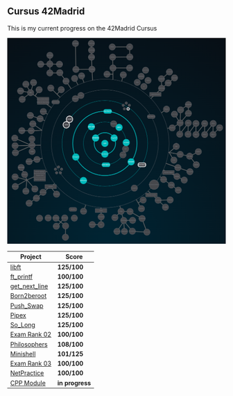 ## Cursus 42Madrid

This is my current progress on the 42Madrid Cursus

<p align="center">
<img width="1268px" alt="1172px" src="https://github.com/BishopVK/Cursus-42Madrid/blob/main/img/Holygraph.png">
</p>

| **Project**           | **Score**     |
|-----------------------|---------------|
| [libft](/lvl0/Libft) | **125/100**   |
| [ft_printf](/lvl1/printf) | **100/100**   |
| [get_next_line](/lvl1/get_next_line) | **125/100**   |
| [Born2beroot](/lvl1/Born2beRoot) | **125/100**   |
| [Push_Swap](/lvl2/push_swap) | **125/100**   |
| [Pipex](/lvl2/pipex) | **125/100**   |
| [So_Long](/lvl2/so_long) | **125/100**   |
| [Exam Rank 02](/lvl2/exam_rank_02) | **100/100**   |
| [Philosophers](/lvl3/Philosophers) | **108/100**   |
| [Minishell](https://github.com/BishopVK/minishell) | **101/125**   |
| [Exam Rank 03](/lvl3/exam_rank_03) | **100/100**   |
| [NetPractice](/lvl4/NetPractice) | **100/100**   |
| [CPP Module](/lvl4/CPP_Module) | **in progress**   |
